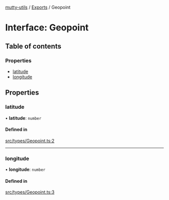 [mutty-utils](../README.md) / [Exports](../modules.md) / Geopoint

# Interface: Geopoint

## Table of contents

### Properties

- [latitude](Geopoint.md#latitude)
- [longitude](Geopoint.md#longitude)

## Properties

### latitude

• **latitude**: `number`

#### Defined in

[src/types/Geopoint.ts:2](https://github.com/jonlaing/mutty-utils/blob/c9372b5/src/types/Geopoint.ts#L2)

___

### longitude

• **longitude**: `number`

#### Defined in

[src/types/Geopoint.ts:3](https://github.com/jonlaing/mutty-utils/blob/c9372b5/src/types/Geopoint.ts#L3)
